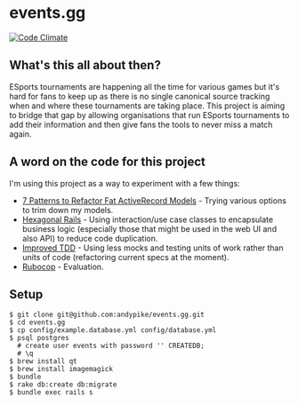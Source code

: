 events.gg
=========

[![Code Climate](https://codeclimate.com/github/andypike/events.gg.png)](https://codeclimate.com/github/andypike/events.gg)

What's this all about then?
---------------------------

ESports tournaments are happening all the time for various games but it's hard for fans to keep up as there is no single canonical source tracking when and where these tournaments are taking place. This project is aiming to bridge that gap by allowing organisations that run ESports tournaments to add their information and then give fans the tools to never miss a match again.

A word on the code for this project
-----------------------------------

I'm using this project as a way to experiment with a few things:

* [7 Patterns to Refactor Fat ActiveRecord Models](http://blog.codeclimate.com/blog/2012/10/17/7-ways-to-decompose-fat-activerecord-models/) - Trying various options to trim down my models.
* [Hexagonal Rails](http://www.youtube.com/watch?v=CGN4RFkhH2M) - Using interaction/use case classes to encapsulate business logic (especially those that might be used in the web UI and also API) to reduce code duplication.
* [Improved TDD](http://vimeo.com/68375232) - Using less mocks and testing units of work rather than units of code (refactoring current specs at the moment).
* [Rubocop](https://github.com/bbatsov/rubocop) - Evaluation.

Setup
-----

```
$ git clone git@github.com:andypike/events.gg.git
$ cd events.gg
$ cp config/example.database.yml config/database.yml
$ psql postgres
  # create user events with password '' CREATEDB;
  # \q
$ brew install qt
$ brew install imagemagick
$ bundle
$ rake db:create db:migrate
$ bundle exec rails s
```
